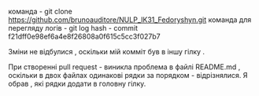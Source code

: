 команда - git clone https://github.com/brunoauditore/NULP_IK31_Fedoryshyn.git
команда для перегляду логів - git log
hash - commit f21dff0e98ef6a4e8f26808a0f615c5cc3f027b7

Зміни не відбулися , оскільки мій комміт був в іншу гілку .

При створенні pull request - виникла проблема в файлі README.md , оскільки в двох файлах одинакові рядки за порядком - відрізнялися.
Я обрав , які рядки додати в головну гілку.
